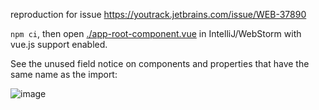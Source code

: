 reproduction for issue https://youtrack.jetbrains.com/issue/WEB-37890

`npm ci`, then open [./app-root-component.vue](app-root-component.vue) in IntelliJ/WebStorm with vue.js support enabled.

See the unused field notice on components and properties that have the same name as the import:

![image](https://user-images.githubusercontent.com/905328/55253949-fc981080-5256-11e9-96e4-4d10f9a6a5de.png)
